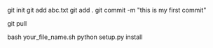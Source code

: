git init
git add abc.txt
git add .
git commit -m "this is my first commit"

git pull

bash your_file_name.sh
python setup.py install